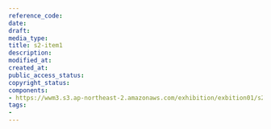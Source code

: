 ```yaml
---
reference_code: 
date: 
draft: 
media_type: 
title: s2-item1
description: 
modified_at: 
created_at: 
public_access_status: 
copyright_status: 
components:
- https://wwm3.s3.ap-northeast-2.amazonaws.com/exhibition/exbition01/s2-item1.png
tags:
- 
---
```

